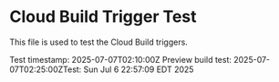 # Cloud Build Trigger Test

This file is used to test the Cloud Build triggers.

Test timestamp: 2025-07-07T02:10:00Z
Preview build test: 2025-07-07T02:25:00ZTest: Sun Jul  6 22:57:09 EDT 2025
